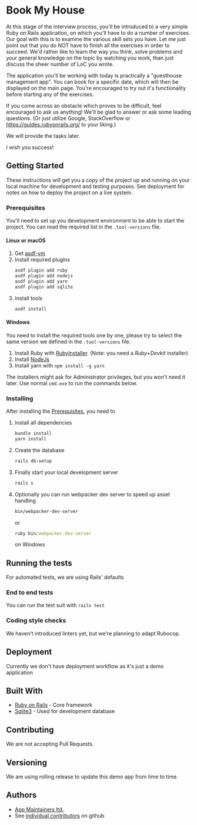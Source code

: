 # Book My House

At this stage of the interview process, you'll be introduced to a very simple Ruby on Rails application, on which you'll
have to do a number of exercises. Our goal with this is to examine the various skill sets you have. Let me just point
out that you do NOT have to finish all the exercises in order to succeed. We'd rather like to learn the way you
think, solve problems and your general knowledge on the topic by watching you work, than just discuss the sheer
number of LoC you wrote.

The application you'll be working with today is practically a "guesthouse management app". You can book for a specific
date, which will then be displayed on the main page. You're encouraged to try out it's functionality before starting any
of the exercises.

If you come across an obstacle which proves to be difficult, feel encouraged to ask us anything! We'll be glad to answer
or ask some leading questions. (Or just utilize Google, StackOverflow or https://guides.rubyonrails.org/ to your
liking.)

We will provide the tasks later.

I wish you success!

## Getting Started

These instructions will get you a copy of the project up and running on your local machine for development and testing
purposes. See deployment for notes on how to deploy the project on a live system.

### Prerequisites

You'll need to set up you development environment to be able to start the project. You can read the required list in
the `.tool-versions` file.

#### Linux or macOS

1. Get [asdf-vm](https://asdf-vm.com/#/core-manage-asdf)
2. Install required plugins
    ```bash
    asdf plugin add ruby
    asdf plugin add nodejs
    asdf plugin add yarn
    asdf plugin add sqlite
    ```
3. Install tools
    ```bash
    asdf install
    ```

#### Windows

You need to install the required tools one by one, please try to select the same version we defined in the `.tool-versions` file.

1. Install Ruby with [RubyInstaller](https://rubyinstaller.org/downloads/archives/). (Note: you need a _Ruby+Devkit_ installer)
2. Install [NodeJs](https://nodejs.org/en/download/releases/)
3. Install yarn with `npm install -g yarn`

The installers might ask for Administrator privileges, but you won't need it later. Use normal `cmd.exe` to run the commands below.

### Installing

After installing the [Prerequisites](#prerequisites), you need to

1. Install all dependencies
    ```bash
    bundle install
    yarn install
    ```
2. Create the database
    ```bash
    rails db:setup
    ```
3. Finally start your local development server
    ```bash
    rails s
    ```
4. Optionally you can run webpacker dev server to speed up asset handling
    ```bash
    bin/webpacker-dev-server
    ```
   or
   ```cmd
   ruby bin/webpacker-dev-server
   ```
   on Windows

## Running the tests

For automated tests, we are using Rails' defaults

### End to end tests

You can run the test suit with `rails test`

### Coding style checks

We haven't introduced linters yet, but we're planning to adapt Rubocop.

## Deployment

Currently we don't have deployment workflow as it's just a demo application

## Built With

- [Ruby on Rails](https://rubyonrails.org/) - Core framework
- [Sqlite3](https://www.sqlite.org/) - Used for development database

## Contributing

We are not accepting Pull Requests.

## Versioning

We are using rolling release to update this demo app from time to time.

## Authors

- [App Maintainers ltd.](https://www.appmaintainers.com)
- See [individual contributors](https://github.com/AppMaintainers/book-my-house/graphs/contributors) on github
